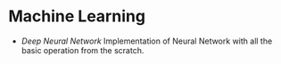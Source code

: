 # Machine Learning 

* *Deep Neural Network*
Implementation of Neural Network with all the basic operation from the scratch.
